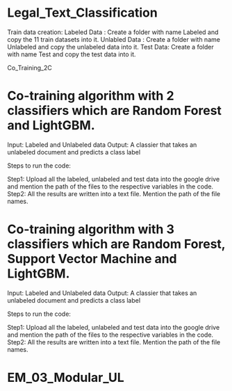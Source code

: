 # Legal_Text_Classification

Train data creation:
Labeled Data : Create a folder with name Labeled and copy the 11 train datasets into it.
Unlabled Data : Create a folder with name Unlabeled and copy the unlabeled data into it.
Test Data: Create a folder with name Test and copy the test data into it.


Co_Training_2C
# Co-training algorithm with 2 classifiers which are Random Forest and LightGBM.

Input: Labeled and Unlabeled data
Output: A classier that takes an unlabeled document and predicts a class label

Steps to run the code:

Step1: Upload all the labeled, unlabeled and test data into the google drive and mention the path of the files to the respective variables in the code.
Step2: All the results are written into a text file. Mention the path of the file names.

# Co-training algorithm with 3 classifiers which are Random Forest, Support Vector Machine and LightGBM.

Input: Labeled and Unlabeled data
Output: A classier that takes an unlabeled document and predicts a class label

Steps to run the code:

Step1: Upload all the labeled, unlabeled and test data into the google drive and mention the path of the files to the respective variables in the code.
Step2: All the results are written into a text file. Mention the path of the file names.

# EM_03_Modular_UL

